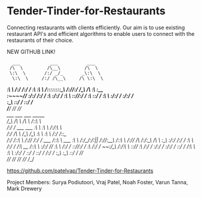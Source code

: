 # Tender-Tinder-for-Restaurants
Connecting restaurants with clients efficiently. Our aim is to use existing restaurant API's and efficient algorithms
to enable users to connect with the restaurants of their choice.

NEW GITHUB LINK!

      ___           ___           ___     
     /\  \         /\__\         /\  \    
     \:\  \       /:/ _/_       _\:\  \   
      \:\  \     /:/ /\__\     /\ \:\  \  
  _____\:\  \   /:/ /:/ _/_   _\:\ \:\  \ 
 /::::::::\__\ /:/_/:/ /\__\ /\ \:\ \:\__\
 \:\~~\~~\/__/ \:\/:/ /:/  / \:\ \:\/:/  /
  \:\  \        \::/_/:/  /   \:\ \::/  / 
   \:\  \        \:\/:/  /     \:\/:/  /  
    \:\__\        \::/  /       \::/  /   
     \/__/         \/__/         \/__/    
      ___                                     ___           ___          _____    
     /\__\                                   /\  \         /\  \        /::\  \   
    /:/ _/_       ___           ___          \:\  \        \:\  \      /:/\:\  \  
   /:/ /\  \     /\__\         /\__\          \:\  \        \:\  \    /:/ /::\__\
  /:/ /::\  \   /:/__/        /:/  /      ___ /::\  \   ___  \:\  \  /:/_/:/\:|__|
 /:/__\/\:\__\ /::\  \       /:/__/      /\  /:/\:\__\ /\  \  \:\__\ \:\/:/ /:/  /
 \:\  \ /:/  / \/\:\  \__   /::\  \      \:\/:/  \/__/ \:\  \ /:/  /  \::/_/:/  / 
  \:\  /:/  /   ~~\:\/\__\ /:/\:\  \      \::/__/       \:\  /:/  /    \:\/:/  / 
   \:\/:/  /       \::/  / \/__\:\  \      \:\  \        \:\/:/  /      \::/  / 
    \::/  /        /:/  /       \:\__\      \:\__\        \::/  /        \/__/  
     \/__/         \/__/         \/__/       \/__/         \/__/    
              
https://github.com/patelvap/Tender-Tinder-for-Restaurants


Project Members: Surya Podiutoori, Vraj Patel, Noah Foster, Varun Tanna, Mark Drewery
 